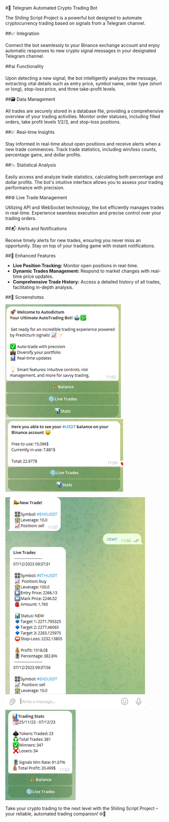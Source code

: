 #🚀 Telegram Automated Crypto Trading Bot

The Shiling Script Project is a powerful bot designed to automate cryptocurrency 
trading based on signals from a Telegram channel.

##📈 Integration 

Connect the bot seamlessly to your Binance exchange account and enjoy automatic responses
to new crypto signal messages in your designated Telegram channel.

##📊 Functionality 

Upon detecting a new signal, the bot intelligently analyzes the message, extracting vital details 
such as entry price, symbol name, order type (short or long), stop-loss price, and three take-profit levels.

##🗃️ Data Management 

All trades are securely stored in a database file, providing a comprehensive overview of your trading activities. 
Monitor order statuses, including filled orders, take profit levels 1/2/3, and stop-loss positions.

##💹 Real-time Insights 

Stay informed in real-time about open positions and receive alerts when a new trade commences. 
Track trade statistics, including win/loss counts, percentage gains, and dollar profits.

##📉 Statistical Analysis 

Easily access and analyze trade statistics, calculating both percentage and dollar profits. 
The bot's intuitive interface allows you to assess your trading performance with precision.

##⚙️ Live Trade Management 

Utilizing API and WebSocket technology, the bot efficiently manages trades in real-time. 
Experience seamless execution and precise control over your trading orders.

##📬 Alerts and Notifications 

Receive timely alerts for new trades, ensuring you never miss an opportunity. 
Stay on top of your trading game with instant notifications.

##🔗 Enhanced Features

- **Live Position Tracking:** Monitor open positions in real-time.
- **Dynamic Trades Management:** Respond to market changes with real-time price updates.
- **Comprehensive Trade History:** Access a detailed history of all trades, facilitating in-depth analysis.

##📸 Screenshotss

![Menu](screenshots/menu_ss.png)       ![Balance](screenshots/balance_ss.png)
    
![Live Trades](screenshots/alert_livetrades_ss.png)       ![Stats](screenshots/stats_ss.png)
       

Take your crypto trading to the next level with the Shiling Script Project – your reliable, automated trading companion! 🌐💼
